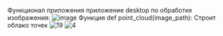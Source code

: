 Функционал приложения приложение desktop по обработке изображения:
![image](https://github.com/user-attachments/assets/bbbe6023-3531-4dbb-9962-d9fbe28e7334)
Функция def point_cloud(image_path):
Строит облако точек
![19](https://github.com/user-attachments/assets/44decbc1-5fad-4387-aadb-6a866a7b0026) 
![4](https://github.com/user-attachments/assets/67dd1f37-cac0-49a9-a1c9-d5f2d7b4ead3)


